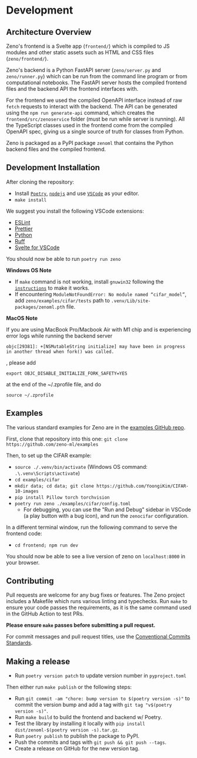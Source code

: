 # Development

## Architecture Overview

Zeno's frontend is a Svelte app (`frontend/`) which is compiled to JS modules and other static assets such as HTML and CSS files (`zeno/frontend/`).

Zeno's backend is a Python FastAPI server (`zeno/server.py` and `zeno/runner.py`) which can be run from the command line program or from computational notebooks.
The FastAPI server hosts the compiled frontend files and the backend API the frontend interfaces with.

For the frontend we used the compiled OpenAPI interface instead of raw `fetch` requests to interact with the backend.
The API can be generated using the `npm run generate-api` command, which creates the `frontend/src/zenoservice` folder (must be run while server is running).
All the TypeScript classes used in the frontend come from the compiled OpenAPI spec, giving us a single source of truth for classes from Python.

Zeno is packaged as a PyPI package `zenoml` that contains the Python backend files and the compiled frontend.

## Development Installation

After cloning the repository:

- Install [`Poetry`](https://python-poetry.org/docs/master/#installing-with-the-official-installer), [`nodejs`](https://nodejs.org/en/download/) and use [`VSCode`](https://code.visualstudio.com/) as your editor.
- `make install`

We suggest you install the following VSCode extensions:

- [ESLint](https://marketplace.visualstudio.com/items?itemName=dbaeumer.vscode-eslint)
- [Prettier](https://marketplace.visualstudio.com/items?itemName=esbenp.prettier-vscode)
- [Python](https://marketplace.visualstudio.com/items?itemName=ms-python.python)
- [Ruff](https://marketplace.visualstudio.com/items?itemName=charliermarsh.ruff)
- [Svelte for VSCode](https://marketplace.visualstudio.com/items?itemName=svelte.svelte-vscode)

You should now be able to run `poetry run zeno`

**Windows OS Note**

- If `make` command is not working, install `gnuwin32` following the [`instructions`](https://superuser.com/a/1634350) to make it works.
- If encountering `ModuleNotFoundError: No module named “cifar_model”`, add `zeno/examples/cifar/tests` path to `.venv/Lib/site-packages/zenoml.pth` file.

**MacOS Note**

If you are using MacBook Pro/Macbook Air with M1 chip and is experiencing error logs while running the backend server

```
objc[29381]: +[NSMutableString initialize] may have been in progress in another thread when fork() was called.
```

, please add

```
export OBJC_DISABLE_INITIALIZE_FORK_SAFETY=YES
```

at the end of the ~/.zprofile file, and do

```
source ~/.zprofile
```

## Examples

The various standard examples for Zeno are in the [examples GitHub repo](https://github.com/zeno-ml/examples).

First, clone that repository into this one: `git clone https://github.com/zeno-ml/examples`

Then, to set up the CIFAR example:

- `source ./.venv/bin/activate` (Windows OS command: `.\.venv\Scripts\activate`)
- `cd examples/cifar`
- `mkdir data; cd data; git clone https://github.com/YoongiKim/CIFAR-10-images`
- `pip install Pillow torch torchvision`
- `poetry run zeno ./examples/cifar/config.toml`
  - For debugging, you can use the "Run and Debug" sidebar in VSCode (a play button with a bug icon), and run the `zenocifar` configuration.

In a different terminal window, run the following command to serve the frontend code:

- `cd frontend; npm run dev`

You should now be able to see a live version of zeno on `localhost:8000` in your browser.

## Contributing

Pull requests are welcome for any bug fixes or features.
The Zeno project includes a Makefile which runs various linting and typechecks.
Run `make` to ensure your code passes the requirements, as it is the same command used in the GitHub Action to test PRs.

**Please ensure `make` passes before submitting a pull request.**

For commit messages and pull request titles, use the [Conventional Commits Standards](https://www.conventionalcommits.org/en/v1.0.0/#summary).

## Making a release

- Run `poetry version patch` to update version number in `pyproject.toml`

Then either run `make publish` or the following steps:

- Run `git commit -am "chore: bump version to $(poetry version -s)"` to commit the version bump and add a tag with `git tag "v$(poetry version -s)"`.
- Run `make build` to build the frontend and backend w/ Poetry.
- Test the library by installing it locally with `pip install dist/zenoml-$(poetry version -s).tar.gz`.
- Run `poetry publish` to publish the package to PyPI.
- Push the commits and tags with `git push && git push --tags`.
- Create a release on GitHub for the new version tag.
